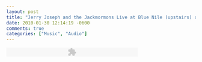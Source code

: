 ```yaml
---
layout: post
title: "Jerry Joseph and the Jackmormons Live at Blue Nile (upstairs) on 2010-01-23 (January 23, 2010)"
date: 2010-01-30 12:14:19 -0600
comments: true
categories: ["Music", "Audio"]
---
```

<embed type="application/x-shockwave-flash" width="350" 	height="24" 	allowfullscreen="true" 	allowscriptaccess="always" 	src="http://www.archive.org/flow/flowplayer.commercial-3.0.5.swf" 	w3c="true" 	flashvars='config={"key":"#$b6eb72a0f2f1e29f3d4","playlist":[{"url":"http://www.archive.org/download/jj2010-01-23/jj2010-01-24v2_d1t01_vbr.mp3","autoPlay":false},{"url":"http://www.archive.org/download/jj2010-01-23/jj2010-01-24v2_d1t02_vbr.mp3","autoPlay":true},{"url":"http://www.archive.org/download/jj2010-01-23/jj2010-01-24v2_d1t03_vbr.mp3","autoPlay":true},{"url":"http://www.archive.org/download/jj2010-01-23/jj2010-01-24v2_d1t04_vbr.mp3","autoPlay":true},{"url":"http://www.archive.org/download/jj2010-01-23/jj2010-01-24v2_d1t05_vbr.mp3","autoPlay":true},{"url":"http://www.archive.org/download/jj2010-01-23/jj2010-01-24v2_d1t06_vbr.mp3","autoPlay":true},{"url":"http://www.archive.org/download/jj2010-01-23/jj2010-01-24v2_d1t07_vbr.mp3","autoPlay":true},{"url":"http://www.archive.org/download/jj2010-01-23/jj2010-01-24v2_d1t08_vbr.mp3","autoPlay":true},{"url":"http://www.archive.org/download/jj2010-01-23/jj2010-01-24v2_d2t01_vbr.mp3","autoPlay":true},{"url":"http://www.archive.org/download/jj2010-01-23/jj2010-01-24v2_d2t02_vbr.mp3","autoPlay":true},{"url":"http://www.archive.org/download/jj2010-01-23/jj2010-01-24v2_d2t03_vbr.mp3","autoPlay":true}],"clip":{"autoPlay":true},"canvas":{"backgroundColor":"0x000000","backgroundGradient":"none"},"plugins":{"audio":{"url":"http://www.archive.org/flow/flowplayer.audio-3.0.3-dev.swf"},"controls":{"playlist":true,"fullscreen":false,"gloss":"high","backgroundColor":"0x000000","backgroundGradient":"medium","sliderColor":"0x777777","progressColor":"0x777777","timeColor":"0xeeeeee","durationColor":"0x01DAFF","buttonColor":"0x333333","buttonOverColor":"0x505050"}},"contextMenu":[{"Listen+to+jj2010-01-23+at+archive.org":"function()"},"-","Flowplayer 3.0.5"]}'> </embed>
